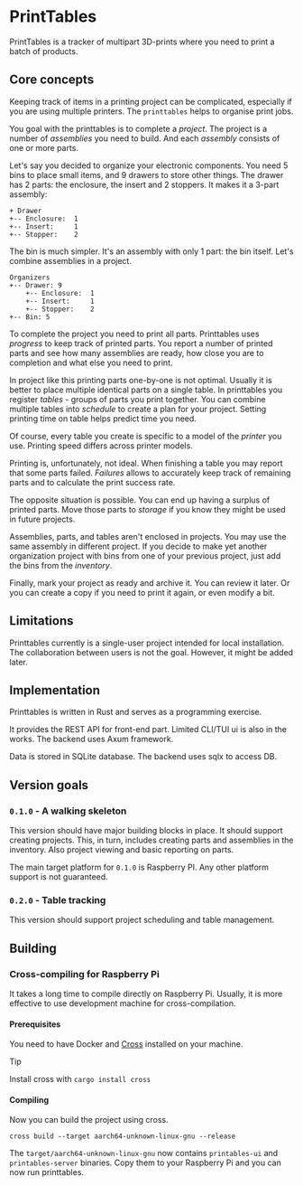 # PrintTables

PrintTables is a tracker of multipart 3D-prints where you need to print a batch of products.

## Core concepts

Keeping track of items in a printing project can be complicated, especially if you are using multiple printers.
The `printtables` helps to organise print jobs.

You goal with the printtables is to complete a *project*.
The project is a number of *assemblies* you need to build.
And each *assembly* consists of one or more parts.

Let's say you decided to organize your electronic components.
You need 5 bins to place small items, and 9 drawers to store other things.
The drawer has 2 parts: the enclosure, the insert and 2 stoppers.
It makes it a 3-part assembly:

```
+ Drawer
+-- Enclosure:  1
+-- Insert:     1
+-- Stopper:    2
```

The bin is much simpler. It's an assembly with only 1 part: the bin itself.
Let's combine assemblies in a project.

```
Organizers
+-- Drawer: 9
    +-- Enclosure:  1
    +-- Insert:     1
    +-- Stopper:    2
+-- Bin: 5
```

To complete the project you need to print all parts.
Printtables uses *progress* to keep track of printed parts.
You report a number of printed parts and see how many assemblies are ready, how close you are to completion and what else you need to print.

In project like this printing parts one-by-one is not optimal.
Usually it is better to place multiple identical parts on a single table.
In printtables you register *tables* - groups of parts you print together.
You can combine multiple tables into *schedule* to create a plan for your project.
Setting printing time on table helps predict time you need.

Of course, every table you create is specific to a model of the *printer* you use.
Printing speed differs across printer models.

Printing is, unfortunately, not ideal. 
When finishing a table you may report that some parts failed.
*Failures* allows to accurately keep track of remaining parts and to calculate the print success rate.

The opposite situation is possible.
You can end up having a surplus of printed parts.
Move those parts to *storage* if you know they might be used in future projects.

Assemblies, parts, and tables aren't enclosed in projects.
You may use the same assembly in different project.
If you decide to make yet another organization project with bins from one of your previous project, just add the bins from the *inventory*.

Finally, mark your project as ready and archive it.
You can review it later. 
Or you can create a copy if you need to print it again, or even modify a bit.

## Limitations

Printtables currently is a single-user project intended for local installation.
The collaboration between users is not the goal.
However, it might be added later.

## Implementation

Printtables is written in Rust and serves as a programming exercise.

It provides the REST API for front-end part.
Limited CLI/TUI ui is also in the works.
The backend uses Axum framework.

Data is stored in SQLite database.
The backend uses sqlx to access DB.

## Version goals

### `0.1.0` - A walking skeleton

This version should have major building blocks in place.
It should support creating projects.
This, in turn, includes creating parts and assemblies in the inventory.
Also project viewing and basic reporting on parts.

The main target platform for `0.1.0` is Raspberry PI. 
Any other platform support is not guaranteed.

### `0.2.0` - Table tracking

This version should support project scheduling and table management.

## Building

### Cross-compiling for Raspberry Pi

It takes a long time to compile directly on Raspberry Pi. 
Usually, it is more effective to use development machine for cross-compilation.

#### Prerequisites

You need to have Docker and [Cross](https://github.com/cross-rs/cross) installed on your machine.

> [!TIP]
> Install cross with `cargo install cross`

 #### Compiling

Now you can build the project using cross.

```shell
cross build --target aarch64-unknown-linux-gnu --release
```

The `target/aarch64-unknown-linux-gnu` now contains `printables-ui` and `printables-server` binaries.
Copy them to your Raspberry Pi and you can now run printtables.
